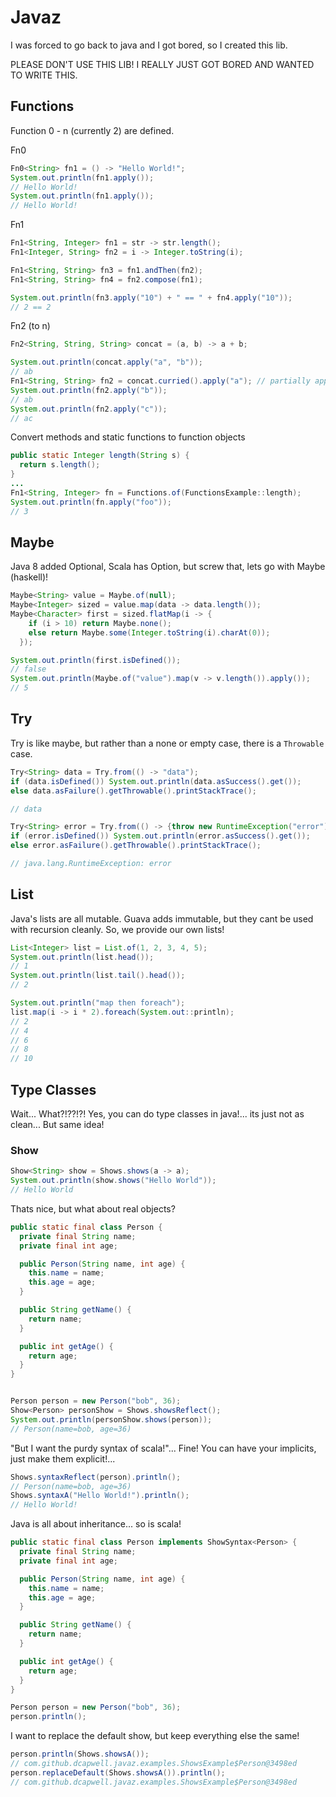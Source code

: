 # Javaz

I was forced to go back to java and I got bored, so I created this lib.

PLEASE DON'T USE THIS LIB!  I REALLY JUST GOT BORED AND WANTED TO WRITE THIS.

## Functions

Function 0 - n (currently 2) are defined.

Fn0

```java
Fn0<String> fn1 = () -> "Hello World!";
System.out.println(fn1.apply());
// Hello World!
System.out.println(fn1.apply());
// Hello World!
```

Fn1

```java
Fn1<String, Integer> fn1 = str -> str.length();
Fn1<Integer, String> fn2 = i -> Integer.toString(i);

Fn1<String, String> fn3 = fn1.andThen(fn2);
Fn1<String, String> fn4 = fn2.compose(fn1);

System.out.println(fn3.apply("10") + " == " + fn4.apply("10"));
// 2 == 2
```

Fn2 (to n)

```java
Fn2<String, String, String> concat = (a, b) -> a + b;

System.out.println(concat.apply("a", "b"));
// ab
Fn1<String, String> fn2 = concat.curried().apply("a"); // partially applied concat with "a"
System.out.println(fn2.apply("b"));
// ab
System.out.println(fn2.apply("c"));
// ac
```

Convert methods and static functions to function objects

```java
public static Integer length(String s) {
  return s.length();
}
...
Fn1<String, Integer> fn = Functions.of(FunctionsExample::length);
System.out.println(fn.apply("foo"));
// 3
```

## Maybe

Java 8 added Optional, Scala has Option, but screw that, lets go with Maybe (haskell)!

```java
Maybe<String> value = Maybe.of(null);
Maybe<Integer> sized = value.map(data -> data.length());
Maybe<Character> first = sized.flatMap(i -> {
    if (i > 10) return Maybe.none();
    else return Maybe.some(Integer.toString(i).charAt(0));
  });

System.out.println(first.isDefined());
// false
System.out.println(Maybe.of("value").map(v -> v.length()).apply());
// 5
```

## Try

Try is like maybe, but rather than a none or empty case, there is a `Throwable` case.

```java
Try<String> data = Try.from(() -> "data");
if (data.isDefined()) System.out.println(data.asSuccess().get());
else data.asFailure().getThrowable().printStackTrace();

// data

Try<String> error = Try.from(() -> {throw new RuntimeException("error");});
if (error.isDefined()) System.out.println(error.asSuccess().get());
else error.asFailure().getThrowable().printStackTrace();

// java.lang.RuntimeException: error
```

## List

Java's lists are all mutable.  Guava adds immutable, but they cant be used with recursion cleanly.  So, we provide our own lists!

```java
List<Integer> list = List.of(1, 2, 3, 4, 5);
System.out.println(list.head());
// 1
System.out.println(list.tail().head());
// 2

System.out.println("map then foreach");
list.map(i -> i * 2).foreach(System.out::println);
// 2
// 4
// 6
// 8
// 10
```

## Type Classes

Wait... What?!??!?!  Yes, you can do type classes in java!... its just not as clean...  But same idea!

### Show

```java
Show<String> show = Shows.shows(a -> a);
System.out.println(show.shows("Hello World"));
// Hello World
```

Thats nice, but what about real objects?

```java
public static final class Person {
  private final String name;
  private final int age;

  public Person(String name, int age) {
    this.name = name;
    this.age = age;
  }

  public String getName() {
    return name;
  }

  public int getAge() {
    return age;
  }
}


Person person = new Person("bob", 36);
Show<Person> personShow = Shows.showsReflect();
System.out.println(personShow.shows(person));
// Person(name=bob, age=36)
```

"But I want the purdy syntax of scala!"... Fine!  You can have your implicits, just make them explicit!...

```java
Shows.syntaxReflect(person).println();
// Person(name=bob, age=36)
Shows.syntaxA("Hello World!").println();
// Hello World!
```

Java is all about inheritance...  so is scala!

```java
public static final class Person implements ShowSyntax<Person> {
  private final String name;
  private final int age;

  public Person(String name, int age) {
    this.name = name;
    this.age = age;
  }

  public String getName() {
    return name;
  }

  public int getAge() {
    return age;
  }
}

Person person = new Person("bob", 36);
person.println();
```

I want to replace the default show, but keep everything else the same!

```java
person.println(Shows.showsA());
// com.github.dcapwell.javaz.examples.ShowsExample$Person@3498ed
person.replaceDefault(Shows.showsA()).println();
// com.github.dcapwell.javaz.examples.ShowsExample$Person@3498ed
```
